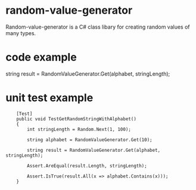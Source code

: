 # random-value-generator

Random-value-generator is a C# class libary for creating random values of many types.

# code example

string result = RandomValueGenerator.Get(alphabet, stringLength);

# unit test example

        [Test]
        public void TestGetRandomStringWithAlphabet()
        {
            int stringLength = Random.Next(1, 100);

            string alphabet = RandomValueGenerator.Get(10);

            string result = RandomValueGenerator.Get(alphabet, stringLength);

            Assert.AreEqual(result.Length, stringLength);

            Assert.IsTrue(result.All(x => alphabet.Contains(x)));
        }
